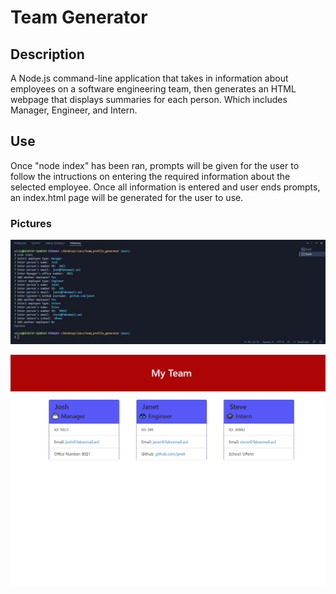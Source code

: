 # Team Generator
## Description
A Node.js command-line application that takes in information about employees on a software engineering team, then generates an HTML webpage that displays summaries for each person. Which includes Manager, Engineer, and Intern. 

## Use
Once "node index" has been ran, prompts will be given for the user to follow the intructions on entering the required information about the selected employee. Once all information is entered and user ends prompts, an index.html page will be generated for the user to use. 

### Pictures

![node index.js](./pic/teamnode.jpg)

![final project](./pic/output.jpg)